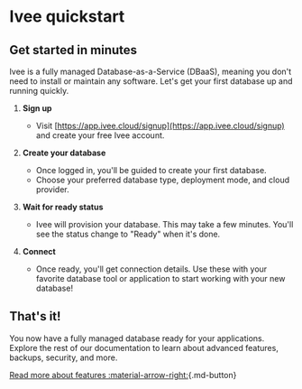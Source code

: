 # Ivee quickstart

## Get started in minutes

Ivee is a fully managed Database-as-a-Service (DBaaS), meaning you don't need to install or maintain any software. 
Let's get your first database up and running quickly.

1. **Sign up**

    * Visit [https://app.ivee.cloud/signup](https://app.ivee.cloud/signup) and create your free Ivee account.

2. **Create your database**

    * Once logged in, you'll be guided to create your first database.
    * Choose your preferred database type, deployment mode, and cloud provider.

3. **Wait for ready status**

    * Ivee will provision your database. This may take a few minutes. You'll see the status change to "Ready" when it's done.

4. **Connect**

    * Once ready, you'll get connection details. Use these with your favorite database tool or application to start working with your new database!

## That's it!

You now have a fully managed database ready for your applications. 
Explore the rest of our documentation to learn about advanced features, backups, security, and more.

[Read more about features :material-arrow-right:](features.md){.md-button}
